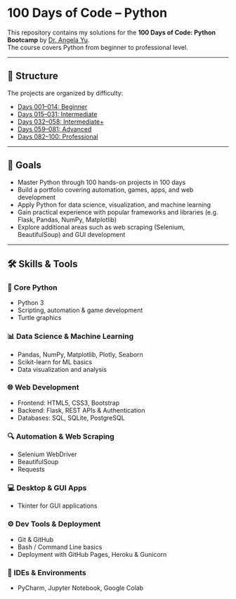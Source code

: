 # 100 Days of Code – Python

This repository contains my solutions for the **100 Days of Code: Python Bootcamp** by [Dr. Angela Yu](https://www.udemy.com/course/100-days-of-code/).  
The course covers Python from beginner to professional level.  

---

## 📂 Structure

The projects are organized by difficulty:

- [Days 001–014: Beginner](days_001-014_beginner/README.md)
- [Days 015–031: Intermediate](days_015-031_intermediate/README.md)
- [Days 032–058: Intermediate+](days_032-058_intermediate+/README.md)
- [Days 059–081: Advanced](days_059-081_advanced/README.md)
- [Days 082–100: Professional](days_082-100_professional/README.md)

---

## 🚀 Goals

- Master Python through 100 hands-on projects in 100 days
- Build a portfolio covering automation, games, apps, and web development
- Apply Python for data science, visualization, and machine learning
- Gain practical experience with popular frameworks and libraries (e.g. Flask, Pandas, NumPy, Matplotlib)
- Explore additional areas such as web scraping (Selenium, BeautifulSoup) and GUI development

---

## 🛠️ Skills & Tools

### 🐍 Core Python
- Python 3
- Scripting, automation & game development
- Turtle graphics

### 📊 Data Science & Machine Learning
- Pandas, NumPy, Matplotlib, Plotly, Seaborn
- Scikit-learn for ML basics
- Data visualization and analysis

### 🌐 Web Development
- Frontend: HTML5, CSS3, Bootstrap
- Backend: Flask, REST APIs & Authentication
- Databases: SQL, SQLite, PostgreSQL

### 🔍 Automation & Web Scraping
- Selenium WebDriver
- BeautifulSoup
- Requests

### 💻 Desktop & GUI Apps
- Tkinter for GUI applications

### ⚙️ Dev Tools & Deployment
- Git & GitHub
- Bash / Command Line basics
- Deployment with GitHub Pages, Heroku & Gunicorn

### 🧰 IDEs & Environments
- PyCharm, Jupyter Notebook, Google Colab
